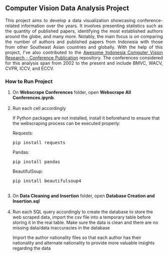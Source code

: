 <h2>Computer Vision Data Analysis Project</h2>

<p align="justify">This project aims to develop a data visualization showcasing conference-related information over the years. It involves presenting statistics such as the quantity of published papers, identifying the most established authors around the globe, and many more. Notably, the main focus is on comparing the number of authors and published papers from Indonesia with those from other Southeast Asian countries and globally. With the help of this project, I've also contributed to the  <a href="https://github.com/indonesia-vision-ai/awesome-indonesia-vision-research-conference">Awesome Indonesia Computer Vision Research - Conference Publication</a> repository. The conferences considered for this analysis span from 2002 to the present and include BMVC, WACV, CVPR, ICCV, and ECCV.</p>

<h3>How to Run Project</h3>

<body><ol type = "1">
  <li>On <strong>Webscrape Conferences</strong> folder, open <b>Webscrape All Conferences.ipynb</b>.</li>
  <br>
  <li>Run each cell accordingly
    
  If Python packages are not installed, install it beforehand to ensure that the webscraping process can be executed properly:
  
  Requests:
  <pre lang="console">pip install requests</pre>

  Pandas: 
  <pre lang="console">pip install pandas</pre>

  BeautifulSoup:
  <pre lang="console">pip install beautifulsoup4</pre>
  </li>
  <br>
  <li>On <strong>Data Cleaning and Insertion</strong> folder, open <b>Database Creation and Insertion.sql</b></li>
  <br>
  <li>Run each SQL query accordingly to create the database to store the web scraped data, import the csv file into a temporary table before storing it in the real table. Make sure the data is clean and there are no missing data/data inaccuracies in the database
  
  Import the author nationality files so that each author has their nationality and alternate nationality to provide more valuable insights regarding the data</li>
</ol></body>
